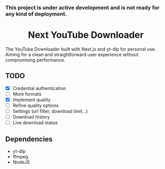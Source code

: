 ### This project is under active development and is not ready for any kind of deployment.

<h1 align="center">
  Next YouTube Downloader
</h1>

The YouTube Downloader built with Next.js and yt-dlp for personal use. Aiming for a clean and straightforward user experience without compromising performance. 

## TODO
- [x] Credential authentication
- [ ] More formats
- [x] Implement quality
- [ ] Refine quality options
- [ ] Settings (url filter, download limit...)
- [ ] Download history
- [ ] Live download status

## Dependencies
- yt-dlp
- ffmpeg
- NodeJS